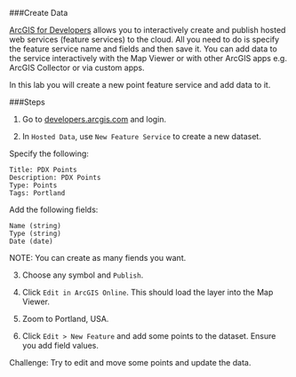 ###Create Data

[ArcGIS for Developers](http://developers.arcgis.com) allows you to interactively create and publish hosted web services (feature services) to the cloud. All you need to do is specify the feature service name and fields and then save it. You can add data to the service interactively with the Map Viewer or with other ArcGIS apps e.g. ArcGIS Collector or via custom apps.  

In this lab you will create a new point feature service and add data to it.

###Steps

1. Go to [developers.arcgis.com](http://developers.arcgis.com) and login.

2. In `Hosted Data`, use `New Feature Service` to create a new dataset. 

 Specify the following:

 ```
 Title: PDX Points
 Description: PDX Points
 Type: Points
 Tags: Portland
 ```

 Add the following fields:
  
 ```
 Name (string)
 Type (string)
 Date (date)
 ```

 NOTE: You can create as many fiends you want.

3. Choose any symbol and `Publish`. 

4. Click `Edit in ArcGIS Online`. This should load the layer into the Map Viewer.

5. Zoom to Portland, USA.

6. Click `Edit > New Feature` and add some points to the dataset. Ensure you add field values.

Challenge: Try to edit and move some points and update the data.

